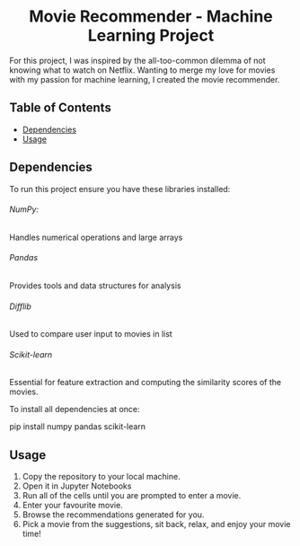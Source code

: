 <center><h1>Movie Recommender - Machine Learning Project</h1></center>

For this project, I was inspired by the all-too-common dilemma of not knowing what to watch on Netflix. Wanting to merge my love for movies with my passion for machine learning, I created the movie recommender.

## Table of Contents
- [Dependencies](#dependencies)
- [Usage](#usage)

## Dependencies
To run this project ensure you have these libraries installed:
<h6>NumPy:</h6>Handles numerical operations and large arrays
<h6>Pandas</h6>Provides tools and data structures for analysis
<h6>Difflib</h6>Used to compare user input to movies in list
<h6>Scikit-learn</h6>Essential for feature extraction and computing the similarity scores of the movies.

To install all dependencies at once:

pip install numpy pandas scikit-learn

## Usage
1. Copy the repository to your local machine.
2. Open it in Jupyter Notebooks
3. Run all of the cells until you are prompted to enter a movie.
4. Enter your favourite movie.
5. Browse the recommendations generated for you.
6. Pick a movie from the suggestions, sit back, relax, and enjoy your movie time!
